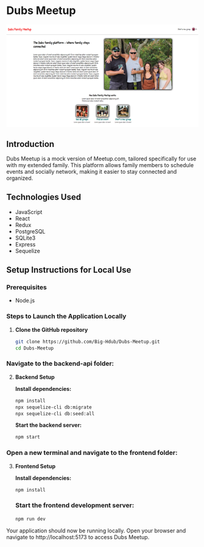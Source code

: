 # Dubs Meetup
![alt text](<images/Screenshot 2024-05-27 190841.png>)
## Introduction
Dubs Meetup is a mock version of Meetup.com, tailored specifically for use with my extended family.
This platform allows family members to schedule events and socially network, making it easier to
stay connected and organized.

## Technologies Used
- JavaScript
- React
- Redux
- PostgreSQL
- SQLite3
- Express
- Sequelize

## Setup Instructions for Local Use

### Prerequisites
- Node.js

### Steps to Launch the Application Locally

1. **Clone the GitHub repository**

   ```sh
   git clone https://github.com/Big-Hdub/Dubs-Meetup.git
   cd Dubs-Meetup
   ```

### Navigate to the backend-api folder:

2. **Backend Setup**

    **Install dependencies:**

    ```sh
    npm install
    npx sequelize-cli db:migrate
    npx sequelize-cli db:seed:all
    ```

    **Start the backend server:**
    ```sh
    npm start
    ```

### Open a new terminal and navigate to the frontend folder:

3. **Frontend Setup**

    **Install dependencies:**

    ```sh
    npm install
    ```

    ### Start the frontend development server:

    ```sh
    npm run dev
    ```

Your application should now be running locally. Open your browser and navigate to http://localhost:5173 to access Dubs Meetup.
